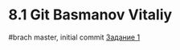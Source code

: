 # 8.1 Git Basmanov Vitaliy
#brach master, initial commit
[Задание 1](https://github.com/basmanov/basmanovv/commit/f8fd414e70bd43959dd159ca021be80c2bf30fd1)
